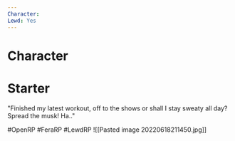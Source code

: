 ```yaml
---
Character: 
Lewd: Yes
---
```

# Character


# Starter
"Finished my latest workout, off to the shows or shall I stay sweaty all day? Spread the musk! Ha.."

  

#OpenRP #FeraRP #LewdRP 
![[Pasted image 20220618211450.jpg]]